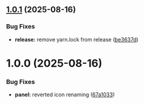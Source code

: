 ## [1.0.1](https://github.com/road42/journey-journal/compare/v1.0.0...v1.0.1) (2025-08-16)


### Bug Fixes

* **release:** remove yarn.lock from release ([be3637d](https://github.com/road42/journey-journal/commit/be3637d2c4f9a6108cc8d771d40a0545650f890f))

# 1.0.0 (2025-08-16)


### Bug Fixes

* **panel:** reverted icon renaming ([67a1033](https://github.com/road42/journey-journal/commit/67a1033db9f9f0b493b0a11d0ef18e4738c7956c))
